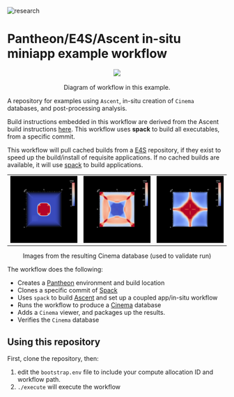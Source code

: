 ![research](https://pantheonscience.github.io/states/research.png)

# Pantheon/E4S/Ascent in-situ miniapp example workflow

<p align="center">
<img width="750" src="doc/img/diagram.png"/>
</p>
<p align="center">Diagram of workflow in this example.</p>

A repository for examples using `Ascent`, in-situ creation of `Cinema`
databases, and post-processing analysis. 

Build instructions embedded in this workflow are derived from the Ascent build instructions [here](https://ascent.readthedocs.io/en/latest/BuildingAscent.html). This workflow uses **spack** to build all executables, from a specific commit.

This workflow will pull cached builds from a [E4S](https://e4s-project.github.io/) repository, if they exist
to speed up the build/install of requisite applications. If no cached builds are available, it will use
[spack](https://github.com/spack/spack) to build applications.

<p align="center">
<table>
<tr>
<td><img width="200" src="validate/data/cloverleaf3d_001.cdb/0.0/0.0_0.0_clover_db.png"</td>
<td><img width="200" src="validate/data/cloverleaf3d_001.cdb/9.0/0.0_0.0_clover_db.png"</td>
<td><img width="200" src="validate/data/cloverleaf3d_001.cdb/19.0/0.0_0.0_clover_db.png"</td>
</tr>
</table>
</p>
<p align="center">Images from the resulting Cinema database (used to validate run)</p>

The workflow does the following:

- Creates a [Pantheon](http://pantheonscience.org/) environment and build location
- Clones a specific commit of [Spack](https://github.com/spack/spack)
- Uses `spack` to build [Ascent](https://ascent.readthedocs.io/en/latest/) and set up a coupled app/in-situ workflow
- Runs the workflow to produce a [Cinema](https://cinemascience.org) database
- Adds a `Cinema` viewer, and packages up the results.
- Verifies the `Cinema` database

## Using this repository

First, clone the repository, then:

1. edit the `bootstrap.env` file to include your compute allocation ID and workflow path.
2. `./execute` will execute the workflow
